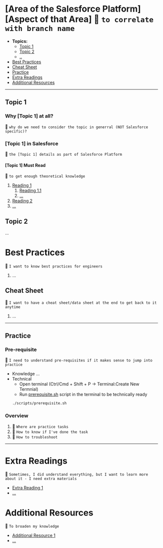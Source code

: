 # [Area of the Salesforce Platform] [Aspect of that Area] :notebook: `to correlate with branch name`

- **Topics:**
  - [Topic 1](#topic1)
  - [Topic 2](#topic2)
  - [..](...)
- [Best Practices](#bestpractices)
- [Cheat Sheet](#cheatsheet)
- [Practice](#practice)
- [Extra Readings](#extrareadings)
- [Additional Resources](#additionalresources)

---

## Topic 1

### **Why [Topic 1] at all?**

:notebook: `why do we need to consider the topic in generral (NOT Salesforce specific)?`

### **[Topic 1] in Salesforce**

:notebook: `the [Topic 1] details as part of Salesforce Platform`

#### **[Topic 1] Must Read**

:notebook: `to get enough theoretical knowledge`

1. [Reading 1](reading1)
   1. [Reading 1.1](reading1.1)
   1. [...](...)
1. [Reading 2](reading2)
1. [...](...)

## Topic 2

...

# Best Practices

:notebook: `I want to know best practices for engineers`

1. ...

## Cheat Sheet

:notebook: `I want to have a cheat sheet/data sheet at the end to get back to it anytime`

1. ...

---

## Practice

### Pre-requisite

:notebook: `I need to understand pre-requisites if it makes sense to jump into practice`

- Knowledge
  ...
- Technical
  - Open terminal (Ctrl/Cmd + Shift + P -> Terminal:Create New Termnial)
  - Run [prerequisite.sh](./scripts/prerequisite.sh) script in the terminal to be technically ready
  ```bash
  ./scripts/prerequisite.sh
  ```

### Overview

1. :notebook: `Where are practice tasks`
1. :notebook: `How to know if I've done the task`
1. :notebook: `How to troubleshoot`

---

# Extra Readings

:notebook: `Sometimes, I did understand everything, but I want to learn more about it - I need extra materials`

- [Extra Reading 1](extrareading1)
- [...](...)

# Additional Resources

:notebook: `To broaden my knowledge`

- [Additional Resource 1](addittionalresource1)
- [...](...)
